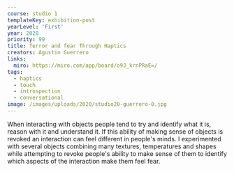 ```yaml
---
course: studio 1
templateKey: exhibition-post
yearLevel: 'First'
year: 2020
priority: 99
title: Terror and fear Through Haptics
creators: Agustin Guerrero
links:
  miro: https://miro.com/app/board/o9J_krnPRaE=/
tags:
  - haptics
  - touch
  - introspection
  - conversational
image: /images/uploads/2020/studio20-guerrero-0.jpg
---
```


When interacting with objects people tend to try and identify what it is, reason with it and understand it. If this ability of making sense of objects is revoked an interaction can feel different in people's minds. I experimented with several objects combining many textures, temperatures and shapes while attempting to revoke people's ability to make sense of them to identify which aspects of the interaction make them feel fear.
